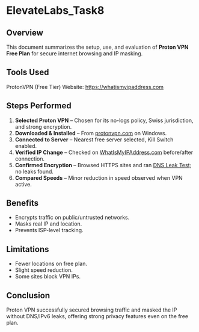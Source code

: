# ElevateLabs_Task8

## Overview

This document summarizes the setup, use, and evaluation of **Proton VPN Free Plan** for secure internet browsing and IP masking.

## Tools Used
ProtonVPN (Free Tier)
Website: https://whatismyipaddress.com

## Steps Performed

1. **Selected Proton VPN** – Chosen for its no-logs policy, Swiss jurisdiction, and strong encryption.
2. **Downloaded & Installed** – From [protonvpn.com](https://protonvpn.com) on Windows.
3. **Connected to Server** – Nearest free server selected, Kill Switch enabled.
4. **Verified IP Change** – Checked on [WhatIsMyIPAddress.com](https://www.whatismyipaddress.com) before/after connection.
5. **Confirmed Encryption** – Browsed HTTPS sites and ran [DNS Leak Test](https://www.dnsleaktest.com); no leaks found.
6. **Compared Speeds** – Minor reduction in speed observed when VPN active.

## Benefits

- Encrypts traffic on public/untrusted networks.
- Masks real IP and location.
- Prevents ISP-level tracking.

## Limitations

- Fewer locations on free plan.
- Slight speed reduction.
- Some sites block VPN IPs.

## Conclusion

Proton VPN successfully secured browsing traffic and masked the IP without DNS/IPv6 leaks, offering strong privacy features even on the free plan.
